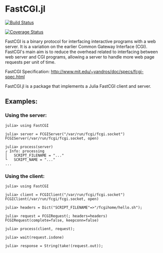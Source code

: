 # FastCGI.jl

[![Build Status](https://travis-ci.org/tanmaykm/FastCGI.jl.png)](https://travis-ci.org/tanmaykm/FastCGI.jl)

[![Coverage Status](https://coveralls.io/repos/github/tanmaykm/FastCGI.jl/badge.svg?branch=master)](https://coveralls.io/github/tanmaykm/FastCGI.jl?branch=master)

FastCGI is a binary protocol for interfacing interactive programs with a web server. It is a variation on the earlier Common Gateway Interface (CGI). FastCGI's main aim is to reduce the overhead related to interfacing between web server and CGI programs, allowing a server to handle more web page requests per unit of time.

FastCGI Specification: <http://www.mit.edu/~yandros/doc/specs/fcgi-spec.html>

FastCGI.jl is a package that implements a Julia FastCGI client and server.

## Examples:

### Using the server:
```
julia> using FastCGI

julia> server = FCGIServer("/var/run/fcgi/fcgi.socket")
FCGIServer(/var/run/fcgi/fcgi.socket, open)

julia> process(server)
┌ Info: processing
│   SCRIPT_FILENAME = "..."
└   SCRIPT_NAME = "..."
...
```

### Using the client:
```
julia> using FastCGI

julia> client = FCGIClient("/var/run/fcgi/fcgi.socket")
FCGIClient(/var/run/fcgi/fcgi.socket, open)

julia> headers = Dict("SCRIPT_FILENAME"=>"/fcgihome/hello.sh");

julia> request = FCGIRequest(; headers=headers)
FCGIRequest(complete=false, keepconn=false)

julia> process(client, request);

julia> wait(request.isdone)

julia> response = String(take!(request.out));
```
